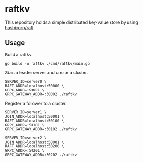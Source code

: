 # raftkv

This repository holds a simple distributed key-value store by using [hashicorp/raft](https://github.com/hashicorp/raft).

## Usage

Build a raftkv.

```shell
go build -o raftkv ./cmd/raftkv/main.go
```

Start a leader server and create a cluster.

```shell
SERVER_ID=server0 \
RAFT_ADDR=localhost:50000 \
GRPC_ADDR=:50001 \
GRPC_GATEWAY_ADDR=:50002 ./raftkv
```

Register a follower to a cluster.

```shell
SERVER_ID=server1 \
JOIN_ADDR=localhost:50001 \
RAFT_ADDR=localhost:50100 \
GRPC_ADDR=:50101 \
GRPC_GATEWAY_ADDR=:50102 ./raftkv
```

```shell
SERVER_ID=server2 \
JOIN_ADDR=localhost:50001 \
RAFT_ADDR=localhost:50200 \
GRPC_ADDR=:50201 \
GRPC_GATEWAY_ADDR=:50202 ./raftkv
```
